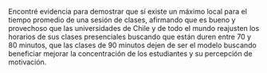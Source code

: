 Encontré evidencia para demostrar que sí existe un máximo local para el 
tiempo promedio de una sesión de clases, afirmando que es bueno y provechoso
que las universidades de Chile y de todo el mundo reajusten los horarios
de sus clases presenciales buscando que están duren entre 70 y 80 minutos, 
que las clases de 90 minutos dejen de ser el modelo buscando beneficiar 
mejorar la concentración de los estudiantes y su percepción de motivación.
